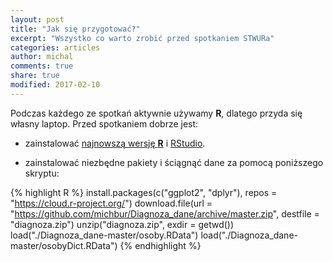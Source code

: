 ```yaml
---
layout: post
title: "Jak się przygotować?"
excerpt: "Wszystko co warto zrobić przed spotkaniem STWURa"
categories: articles
author: michal
comments: true
share: true
modified: 2017-02-10
---
```


Podczas każdego ze spotkań aktywnie używamy **R**, dlatego przyda się własny laptop. Przed spotkaniem dobrze jest:

* zainstalować [najnowszą wersję **R**](https://cran.r-project.org/) i [RStudio](https://www.rstudio.com/products/rstudio/download/).

* zainstalować niezbędne pakiety i ściągnąć dane za pomocą poniższego skryptu:

{% highlight R %}
install.packages(c("ggplot2", "dplyr"), repos = "https://cloud.r-project.org/")
download.file(url = "https://github.com/michbur/Diagnoza_dane/archive/master.zip", 
              destfile = "diagnoza.zip")
unzip("diagnoza.zip", exdir = getwd())
load("./Diagnoza_dane-master/osoby.RData")
load("./Diagnoza_dane-master/osobyDict.RData")
{% endhighlight %}

